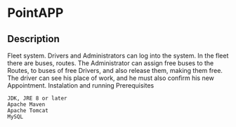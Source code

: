 # PointAPP
## Description

Fleet system. Drivers and Administrators can log into the system. In the fleet there are buses, routes. The Administrator can assign free buses to the Routes, to buses of free Drivers, and also release them, making them free. The driver can see his place of work, and he must also confirm his new Appointment.
Instalation and running
Prerequisites

    JDK, JRE 8 or later
    Apache Maven
    Apache Tomcat
    MySQL
